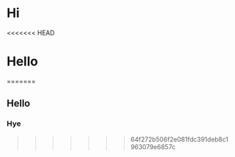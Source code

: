 # Hi

<<<<<<< HEAD
# Hello
=======
## Hello
### Hye
>>>>>>> 64f272b506f2e081fdc391deb8c1963079e6857c
